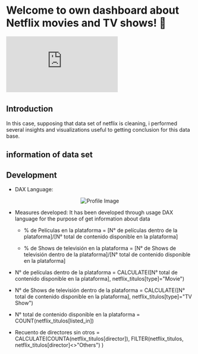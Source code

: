 # Welcome to own dashboard about Netflix movies and TV shows! 👋

![Link to dashboard](https://github.com/RodriNico2206/Power-BI/blob/master/Netflix%20Movies-TV%20Shows/Netflix%20Movies-TV%20Shows.pdf)

## Introduction
In this case, supposing that data set of netflix is cleaning, i performed several insights and visualizations useful to getting conclusion for this data base.

## information of data set



## Development

- DAX Language:

<div id="badges" align="center">
  <img src="https://www.ati-mirage.com.au/wp-content/uploads/2021/03/powerbidax.png" alt="Profile Image" style="width: 80px; height: 80px;"/>
</div>

- Measures developed:
It has been developed through usage DAX language for the purpose of get information about data

  - % de Películas en la plataforma = [N° de películas dentro de la plataforma]/[N° total de contenido disponible en la plataforma]

  - % de Shows de televisión en la plataforma = [N° de Shows de televisión dentro de la plataforma]/[N° total de contenido disponible en la plataforma]

 - N° de películas dentro de la plataforma = CALCULATE([N° total de contenido disponible en la plataforma],
  netflix_titulos[type]="Movie")

 - N° de Shows de televisión dentro de la plataforma = CALCULATE([N° total de contenido disponible en la plataforma],
  netflix_titulos[type]="TV Show")

 - N° total de contenido disponible en la plataforma = COUNT(netflix_titulos[listed_in])

 - Recuento de directores sin otros = CALCULATE(COUNTA(netflix_titulos[director]), 
  FILTER(netflix_titulos, netflix_titulos[director]<>"Others") )
